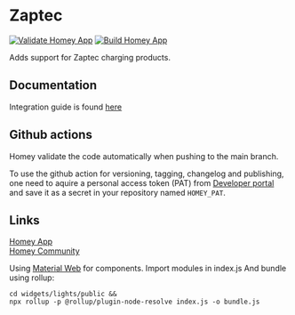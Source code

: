# Zaptec
[![Validate Homey App](https://github.com/PatrickE94/com.zaptec/actions/workflows/homey-app-validate.yml/badge.svg)](https://github.com/PatrickE94/com.zaptec/actions/workflows/homey-app-validate.yml)
[![Build Homey App](https://github.com/PatrickE94/com.zaptec/actions/workflows/homey-build-release.yml/badge.svg)](https://github.com/PatrickE94/com.zaptec/actions/workflows/homey-build-release.yml)

Adds support for Zaptec charging products.

## Documentation
Integration guide is found [here](https://zaptec.readme.io/)

## Github actions
Homey validate the code automatically when pushing to the main branch.

To use the github action for versioning, tagging, changelog and publishing, one need to aquire a personal access token (PAT) from [Developer portal](https://tools.developer.homey.app/me) and save it as a secret in your repository named `HOMEY_PAT`.

## Links
[Homey App](https://homey.app/a/com.zaptec)  
[Homey Community](https://community.homey.app/t/app-pro-zaptec-charging/118631)

Using [Material Web](https://github.com/material-components/material-web) for components.
Import modules in index.js
And bundle using rollup:
```
cd widgets/lights/public &&
npx rollup -p @rollup/plugin-node-resolve index.js -o bundle.js
```